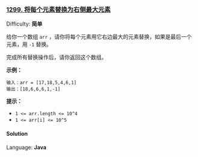 ### [1299\. 将每个元素替换为右侧最大元素](https://leetcode-cn.com/problems/replace-elements-with-greatest-element-on-right-side/)

Difficulty: **简单**


给你一个数组 `arr` ，请你将每个元素用它右边最大的元素替换，如果是最后一个元素，用 `-1` 替换。

完成所有替换操作后，请你返回这个数组。

**示例：**

```
输入：arr = [17,18,5,4,6,1]
输出：[18,6,6,6,1,-1]
```

**提示：**

*   `1 <= arr.length <= 10^4`
*   `1 <= arr[i] <= 10^5`


#### Solution

Language: **Java**

```java
​
```